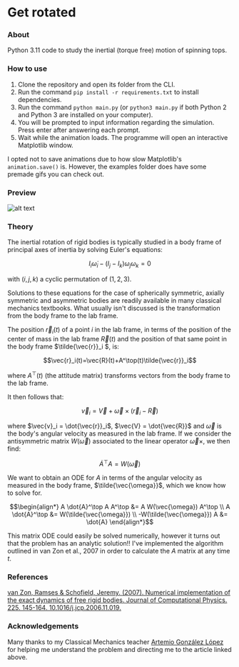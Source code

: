 # Get rotated

### About
Python 3.11 code to study the inertial (torque free) motion of spinning tops.

### How to use
1. Clone the repository and open its folder from the CLI.
1. Run the command `pip install -r requirements.txt` to install dependencies.
1. Run the command `python main.py` (or `python3 main.py` if both Python 2 and Python 3 are installed on your computer).
1. You will be prompted to input information regarding the simulation. Press enter after answering each prompt.
1. Wait while the animation loads. The programme will open an interactive Matplotlib window.

I opted not to save animations due to how slow Matplotlib's `animation.save()` is. However, the examples folder does have some premade gifs you can check out.

### Preview
![alt text](preview.gif)

### Theory
The inertial rotation of rigid bodies is typically studied in a body frame of principal axes of inertia by solving Euler's equations:

$$I_i \dot{\omega}_i - (I_j - I_k)\omega_j\omega_k = 0$$

with $(i,j,k)$ a cyclic permutation of $(1,2,3)$.

Solutions to these equations for the case of spherically symmetric, axially symmetric and asymmetric bodies are readily available in many classical mechanics textbooks. What usually isn't discussed is the transformation from the body frame to the lab frame.

The position $\vec{r}_i(t)$ of a point $i$ in the lab frame, in terms of the position of the center of mass in the lab frame $\vec{R}(t)$ and the position of that same point in the body frame $\tilde{\vec{r}}_i $, is:

$$\vec{r}_i(t)=\vec{R}(t)+A^\top(t)\tilde{\vec{r}}_i$$

where $A^\top(t)$ (the attitude matrix) transforms vectors from the body frame to the lab frame. 

It then follows that:

$$\vec{v}_i = \vec{V} + \vec{\omega}\times(\vec{r}_i-\vec{R})$$

where $\vec{v}_i = \dot{\vec{r}}_i$, $\vec{V} = \dot{\vec{R}}$ and $\vec{\omega}$ is the body's angular velocity as measured in the lab frame. If we consider the antisymmetric matrix $W(\vec{\omega})$ associated to the linear operator $\vec{\omega}\times$, we then find:

$$\dot{A}^\top A = W(\vec{\omega})$$

We want to obtain an ODE for $A$ in terms of the angular velocity as measured in the body frame, $\tilde{\vec{\omega}}$, which we know how to solve for.

$$\begin{align*}
    A \dot{A}^\top A A^\top &= A W(\vec{\omega}) A^\top \\
    A \dot{A}^\top &= W(\tilde{\vec{\omega}}) \\
    -W(\tilde{\vec{\omega}}) A &= \dot{A}
\end{align*}$$

This matrix ODE could easily be solved numerically, however it turns out that the problem has an analytic solution!! I've implemented the algorithm outlined in van Zon et al., 2007 in order to calculate the $A$ matrix at any time $t$.

### References
[van Zon, Ramses & Schofield, Jeremy. (2007). Numerical implementation of the exact dynamics of free rigid bodies. Journal of Computational Physics. 225. 145-164. 10.1016/j.jcp.2006.11.019.](https://www.researchgate.net/publication/222535012_Numerical_implementation_of_the_exact_dynamics_of_free_rigid_bodies)

### Acknowledgements
Many thanks to my Classical Mechanics teacher [Artemio González López](http://jacobi.fis.ucm.es/artemio/UCM/English.html) for helping me understand the problem and directing me to the article linked above.